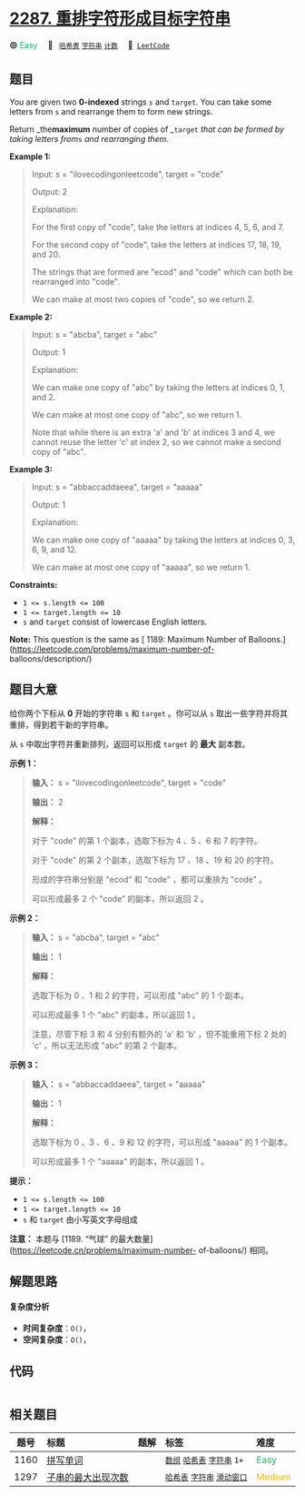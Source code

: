 # [2287. 重排字符形成目标字符串](https://leetcode.com/problems/rearrange-characters-to-make-target-string)

🟢 <font color=#15bd66>Easy</font>&emsp; 🔖&ensp; [`哈希表`](/tag/hash-table.md) [`字符串`](/tag/string.md) [`计数`](/tag/counting.md)&emsp; 🔗&ensp;[`LeetCode`](https://leetcode.com/problems/rearrange-characters-to-make-target-string)

## 题目

You are given two **0-indexed** strings `s` and `target`. You can take some
letters from `s` and rearrange them to form new strings.

Return _the**maximum** number of copies of _`target` _that can be formed by
taking letters from_`s` _and rearranging them._



**Example 1:**

> Input: s = "ilovecodingonleetcode", target = "code"
> 
> Output: 2
> 
> Explanation:
> 
> For the first copy of "code", take the letters at indices 4, 5, 6, and 7.
> 
> For the second copy of "code", take the letters at indices 17, 18, 19, and 20.
> 
> The strings that are formed are "ecod" and "code" which can both be rearranged into "code".
> 
> We can make at most two copies of "code", so we return 2.

**Example 2:**

> Input: s = "abcba", target = "abc"
> 
> Output: 1
> 
> Explanation:
> 
> We can make one copy of "abc" by taking the letters at indices 0, 1, and 2.
> 
> We can make at most one copy of "abc", so we return 1.
> 
> Note that while there is an extra 'a' and 'b' at indices 3 and 4, we cannot reuse the letter 'c' at index 2, so we cannot make a second copy of "abc".

**Example 3:**

> Input: s = "abbaccaddaeea", target = "aaaaa"
> 
> Output: 1
> 
> Explanation:
> 
> We can make one copy of "aaaaa" by taking the letters at indices 0, 3, 6, 9, and 12.
> 
> We can make at most one copy of "aaaaa", so we return 1.

**Constraints:**

  * `1 <= s.length <= 100`
  * `1 <= target.length <= 10`
  * `s` and `target` consist of lowercase English letters.



**Note:** This question is the same as [ 1189: Maximum Number of
Balloons.](https://leetcode.com/problems/maximum-number-of-
balloons/description/)


## 题目大意

给你两个下标从 **0** 开始的字符串 `s` 和 `target` 。你可以从 `s` 取出一些字符并将其重排，得到若干新的字符串。

从 `s` 中取出字符并重新排列，返回可以形成 `target` 的 **最大** 副本数。



**示例 1：**

> 
> 
> 
> 
> 
> **输入：** s = "ilovecodingonleetcode", target = "code"
> 
> **输出：** 2
> 
> **解释：**
> 
> 对于 "code" 的第 1 个副本，选取下标为 4 、5 、6 和 7 的字符。
> 
> 对于 "code" 的第 2 个副本，选取下标为 17 、18 、19 和 20 的字符。
> 
> 形成的字符串分别是 "ecod" 和 "code" ，都可以重排为 "code" 。
> 
> 可以形成最多 2 个 "code" 的副本，所以返回 2 。
> 
> 

**示例 2：**

> 
> 
> 
> 
> 
> **输入：** s = "abcba", target = "abc"
> 
> **输出：** 1
> 
> **解释：**
> 
> 选取下标为 0 、1 和 2 的字符，可以形成 "abc" 的 1 个副本。 
> 
> 可以形成最多 1 个 "abc" 的副本，所以返回 1 。
> 
> 注意，尽管下标 3 和 4 分别有额外的 'a' 和 'b' ，但不能重用下标 2 处的 'c' ，所以无法形成 "abc" 的第 2 个副本。
> 
> 

**示例 3：**

> 
> 
> 
> 
> 
> **输入：** s = "abbaccaddaeea", target = "aaaaa"
> 
> **输出：** 1
> 
> **解释：**
> 
> 选取下标为 0 、3 、6 、9 和 12 的字符，可以形成 "aaaaa" 的 1 个副本。
> 
> 可以形成最多 1 个 "aaaaa" 的副本，所以返回 1 。
> 
> 



**提示：**

  * `1 <= s.length <= 100`
  * `1 <= target.length <= 10`
  * `s` 和 `target` 由小写英文字母组成



**注意：** 本题与 [1189\. “气球” 的最大数量](https://leetcode.cn/problems/maximum-number-
of-balloons/) 相同。


## 解题思路

#### 复杂度分析

- **时间复杂度**：`O()`，
- **空间复杂度**：`O()`，

## 代码

```javascript

```

## 相关题目

<!-- prettier-ignore -->
| 题号 | 标题 | 题解 | 标签 | 难度 |
| :------: | :------ | :------: | :------ | :------ |
| 1160 | [拼写单词](https://leetcode.com/problems/find-words-that-can-be-formed-by-characters) |  |  [`数组`](/tag/array.md) [`哈希表`](/tag/hash-table.md) [`字符串`](/tag/string.md) `1+` | <font color=#15bd66>Easy</font> |
| 1297 | [子串的最大出现次数](https://leetcode.com/problems/maximum-number-of-occurrences-of-a-substring) |  |  [`哈希表`](/tag/hash-table.md) [`字符串`](/tag/string.md) [`滑动窗口`](/tag/sliding-window.md) | <font color=#ffb800>Medium</font> |

<style>
.blue {
    background-color: #096dd9;
    padding: 0.25rem 0.5rem;
    margin: 0;
    font-size: 0.85em;
    border-radius: 3px;
    color: white;
    font-weight: 500;
}
table th:first-of-type { width: 10%; }
table th:nth-of-type(2) { width: 35%; }
table th:nth-of-type(3) { width: 10%; }
table th:nth-of-type(4) { width: 35%; }
table th:nth-of-type(5) { width: 10%; }
</style>
